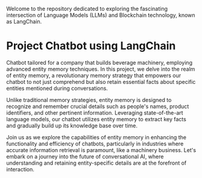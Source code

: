 Welcome to the repository dedicated to exploring the fascinating intersection of Language Models (LLMs) and Blockchain technology, known as LangChain. 

# Project Chatbot using LangChain 

Chatbot tailored for a company that builds beverage machinery, employing advanced entity memory techniques. In this project, we delve into the realm of entity memory, a revolutionary memory strategy that empowers our chatbot to not just comprehend but also retain essential facts about specific entities mentioned during conversations.

Unlike traditional memory strategies, entity memory is designed to recognize and remember crucial details such as people's names, product identifiers, and other pertinent information. Leveraging state-of-the-art language models, our chatbot utilizes entity memory to extract key facts and gradually build up its knowledge base over time.

Join us as we explore the capabilities of entity memory in enhancing the functionality and efficiency of chatbots, particularly in industries where accurate information retrieval is paramount, like a machinery business. Let's embark on a journey into the future of conversational AI, where understanding and retaining entity-specific details are at the forefront of interaction.
